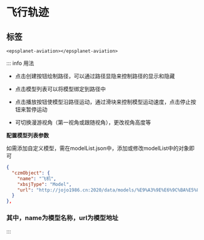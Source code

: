 #  飞行轨迹

<div data-sunwayTheme='light'>
  <EpsplanetEarth :showDefaultBasemap="true" @onReady="ready">
    <EpsplanetButton container="#earthContainer" icon="icon-tool_kjcx" type="panel" :position="position" :panel="panel" title='轨迹飞行'>
      <EpsplanetAviation/>
    </EpsplanetButton>
  </EpsplanetEarth>
</div>

<script setup lang='ts'>
import {ref} from 'vue';
const position = ref({
  left: 10,
  top: 10
});
const panel = ref({
//   size: {
//     width: '300px',
//     height: '300px'
//   },
  position: {
    left: 10,
    top: 10
  }
});
const ready = (earth:any)=>{
  earth.sceneTree.root.children.push(
  {
    ref: 'tileset',
    czmObject: {
      "xbsjType": "Tileset",
      "xbsjGuid": "d3266895-4795-41a1-92f3-46be5edc6532",
      "name": "大雁塔",
      "url": "/EPSGIS-DEV-PORTAL/Demos/last/assets/dayanta/tileset.json",
    //   "xbsjPosition": [
    //     1.9017002809975097,
    //     0.5972446887154512,
    //     3.0624089850964736e-9
    //   ],
    }
  }
  )
  earth.sceneTree.$refs.tileset.czmObject.flyTo()
}
</script>

## 标签

```vue
<epsplanet-aviation></epsplanet-aviation>
```

<!-- ## 界面 -->

<!-- ![飞行轨迹](../../assets/aviation.png) -->

<!-- ## 用法 -->
::: info 用法

- 点击创建按钮绘制路径，可以通过路径显隐来控制路径的显示和隐藏

- 点击模型列表可以将模型绑定到路径中

- 点击播放按钮使模型沿路径运动，通过滑块来控制模型运动速度，点击停止按钮来暂停运动

- 可切换漫游视角（第一视角或跟随视角），更改视角高度等

 **配置模型列表参数** 

如需添加自定义模型，需在modelList.json中，添加或修改modelList中的对象即可

```JSON
{
  "czmObject": {
    "name": "飞机",
    "xbsjType": "Model",
    "url": "http://jojo1986.cn:2020/data/models/%E9%A3%9E%E6%9C%BA%E5%8F%8A%E8%88%AA%E7%A9%BA/%E5%AE%A2%E6%9C%BA/%E5%AE%A2%E6%9C%BA.glb"
  }
},
```

### 其中，name为模型名称，url为模型地址
:::
